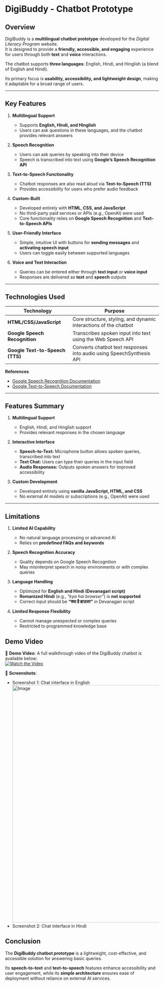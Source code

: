 # DigiBuddy - Chatbot Prototype  

## Overview  
DigiBuddy is a **multilingual chatbot prototype** developed for the *Digital Literacy Program* website.  
It is designed to provide a **friendly, accessible, and engaging** experience for users through both **text** and **voice** interactions.  

The chatbot supports **three languages**: English, Hindi, and Hinglish (a blend of English and Hindi).  

Its primary focus is **usability, accessibility, and lightweight design**, making it adaptable for a broad range of users.  

---

## Key Features  

1. **Multilingual Support**  
   - Supports **English, Hindi, and Hinglish**  
   - Users can ask questions in these languages, and the chatbot provides relevant answers  

2. **Speech Recognition**  
   - Users can ask queries by speaking into their device  
   - Speech is transcribed into text using **Google’s Speech Recognition API**  

3. **Text-to-Speech Functionality**  
   - Chatbot responses are also read aloud via **Text-to-Speech (TTS)**  
   - Provides accessibility for users who prefer audio feedback  

4. **Custom-Built**  
   - Developed entirely with **HTML, CSS, and JavaScript**  
   - No third-party paid services or APIs (e.g., OpenAI) were used  
   - Core functionality relies on **Google Speech Recognition** and **Text-to-Speech APIs**  

5. **User-Friendly Interface**  
   - Simple, intuitive UI with buttons for **sending messages** and **activating speech input**  
   - Users can toggle easily between supported languages  

6. **Voice and Text Interaction**  
   - Queries can be entered either through **text input** or **voice input**  
   - Responses are delivered as **text** and **speech** outputs  

---

## Technologies Used  

| Technology                     | Purpose                                                                                          |
|--------------------------------|--------------------------------------------------------------------------------------------------|
| **HTML/CSS/JavaScript**        | Core structure, styling, and dynamic interactions of the chatbot                                  |
| **Google Speech Recognition**   | Transcribes spoken input into text using the Web Speech API                                       |
| **Google Text-to-Speech (TTS)** | Converts chatbot text responses into audio using SpeechSynthesis API                              |

**References**  
- [Google Speech Recognition Documentation](https://developer.mozilla.org/en-US/docs/Web/API/Web_Speech_API/Using_the_Web_Speech_API)  
- [Google Text-to-Speech Documentation](https://developer.mozilla.org/en-US/docs/Web/API/SpeechSynthesis)   

---

## Features Summary  

1. **Multilingual Support**  
   - English, Hindi, and Hinglish support  
   - Provides relevant responses in the chosen language  

2. **Interactive Interface**  
   - **Speech-to-Text:** Microphone button allows spoken queries, transcribed into text  
   - **Text Chat:** Users can type their queries in the input field  
   - **Audio Responses:** Outputs spoken answers for improved accessibility  

3. **Custom Development**  
   - Developed entirely using **vanilla JavaScript, HTML, and CSS**  
   - No external AI models or subscriptions (e.g., OpenAI) were used  

---

## Limitations  

1. **Limited AI Capability**  
   - No natural language processing or advanced AI  
   - Relies on **predefined FAQs and keywords**  

2. **Speech Recognition Accuracy**  
   - Quality depends on Google Speech Recognition  
   - May misinterpret speech in noisy environments or with complex queries  

3. **Language Handling**  
   - Optimized for **English and Hindi (Devanagari script)**  
   - **Romanized Hindi** (e.g., *“kya hai browser”*) is **not supported**  
   - Correct input should be **“क्या है ब्राउज़र”** in Devanagari script  

4. **Limited Response Flexibility**  
   - Cannot manage unexpected or complex queries  
   - Restricted to programmed knowledge base  

## Demo Video

🎥 **Demo Video**: A full walkthrough video of the DigiBuddy chatbot is available below:  
[![Watch the Video](https://img.youtube.com/vi/YOUR_VIDEO_ID/0.jpg)]([https://your-video-link.com](https://drive.google.com/file/d/1zXXZwTJ94vIPwcycJYlfME0leAiAfWl5/view?usp=sharing))  


📸 **Screenshots**:  
- Screenshot 1: Chat interface in English
  <img width="1919" height="776" alt="Image" src="https://github.com/user-attachments/assets/a18ad4a5-9eca-4434-99d4-09d0380669cd" />
- Screenshot 2: Chat interface in Hindi
   
## Conclusion  
The **DigiBuddy chatbot prototype** is a lightweight, cost-effective, and accessible solution for answering basic queries.  

Its **speech-to-text** and **text-to-speech** features enhance accessibility and user engagement, while its **simple architecture** ensures ease of deployment without reliance on external AI services.  
